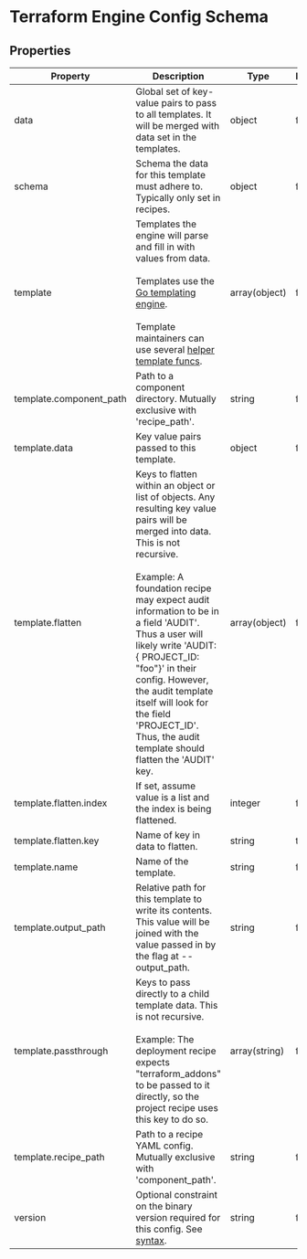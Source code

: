 # Terraform Engine Config Schema

<!-- These files are auto generated -->

## Properties

| Property | Description | Type | Required | Default | Pattern |
| -------- | ----------- | ---- | -------- | ------- | ------- |
| data | Global set of key-value pairs to pass to all templates. It will be merged with data set in the templates. | object | false | - | - |
| schema | Schema the data for this template must adhere to. Typically only set in recipes. | object | false | - | - |
| template | Templates the engine will parse and fill in with values from data.<br><br>Templates use the [Go templating engine](https://golang.org/pkg/text/template/).<br><br>Template maintainers can use several [helper template funcs](../../template/funcmap.go). | array(object) | false | - | - |
| template.component_path | Path to a component directory. Mutually exclusive with 'recipe_path'. | string | false | - | - |
| template.data | Key value pairs passed to this template. | object | false | - | - |
| template.flatten | Keys to flatten within an object or list of objects. Any resulting key value pairs will be merged into data. This is not recursive.<br><br>Example: A foundation recipe may expect audit information to be in a field 'AUDIT'. Thus a user will likely write 'AUDIT: { PROJECT_ID: "foo"}' in their config. However, the audit template itself will look for the field 'PROJECT_ID'. Thus, the audit template should flatten the 'AUDIT' key. | array(object) | false | - | - |
| template.flatten.index | If set, assume value is a list and the index is being flattened. | integer | false | - | - |
| template.flatten.key | Name of key in data to flatten. | string | true | - | - |
| template.name | Name of the template. | string | false | - | - |
| template.output_path | Relative path for this template to write its contents. This value will be joined with the value passed in by the flag at --output_path. | string | false | - | - |
| template.passthrough | Keys to pass directly to a child template data. This is not recursive.<br><br>Example: The deployment recipe expects "terraform_addons" to be passed to        it directly, so the project recipe uses this key to do so. | array(string) | false | - | - |
| template.recipe_path | Path to a recipe YAML config. Mutually exclusive with 'component_path'. | string | false | - | - |
| version | Optional constraint on the binary version required for this config. See [syntax](https://www.terraform.io/docs/configuration/version-constraints.html). | string | false | - | - |
